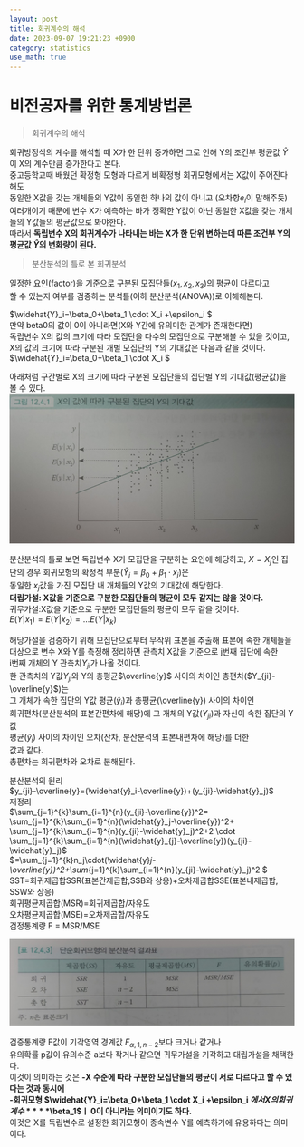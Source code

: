 ```yaml
---
layout: post
title: 회귀계수의 해석  
date: 2023-09-07 19:21:23 +0900
category: statistics 
use_math: true
---
```

# 비전공자를 위한 통계방법론    
> 회귀계수의 해석    

회귀방정식의 계수를 해석할 때 X가 한 단위 증가하면 그로 인해 Y의 조건부 평균값 $\widehat{Y}$이 X의 계수만큼 증가한다고 본다.  
중고등학교때 배웠던 확정형 모형과 다르게 비확정형 회귀모형에서는 X값이 주어진다해도  
동일한 X값을 갖는 개체들의 Y값이 동일한 하나의 값이 아니고 (오차항$e_i$이 말해주듯)  
여러개이기 때문에 변수 X가 예측하는 바가 정확한 Y값이 아닌 동일한 X값을 갖는 개체들의 Y값들의 평균값으로 봐야한다.    
따라서 **독립변수 X의 회귀계수가 나타내는 바는 X가 한 단위 변하는데 따른 조건부 Y의**  
**평균값 $\widehat{Y}$의 변화량이 된다.**  
  
> 분산분석의 틀로 본 회귀분석  

일정한 요인(factor)을 기준으로 구분된 모집단들($x_1, x_2, x_3$)의 평균이 다르다고  
할 수 있는지 여부를 검증하는 분석틀(이하 분산분석(ANOVA))로 이해해본다.  
  
$\widehat{Y}_i=\beta_0+\beta_1 \cdot X_i +\epsilon_i $  
만약 beta0의 값이 0이 아니라면(X와 Y간에 유의미한 관계가 존재한다면)  
독립변수 X의 값의 크기에 따라 모집단을 다수의 모집단으로 구분해볼 수 있을 것이고,  
X의 값의 크기에 따라 구분된 개별 모집단의 Y의 기대값은 다음과 같을 것이다.  
$\widehat{Y}_i=\beta_0+\beta_1 \cdot X_i $  
  
아래처럼 구간별로 X의 크기에 따라 구분된 모집단들의 집단별 Y의 기대값(평균값)을  
볼 수 있다.  
![이미지1](https://github.com/shina1221/shina1221.github.io/blob/main/_posts/%EB%8F%84%EC%84%9C/%EB%B9%84%EC%A0%84%EA%B3%B5%EC%9E%90%EB%A5%BC%20%EC%9C%84%ED%95%9C%20%ED%86%B5%EA%B3%84%EB%B0%A9%EB%B2%95%EB%A1%A0/img/x%EC%9D%98%20%EA%B0%92%EC%97%90%20%EB%94%B0%EB%9D%BC%20%EA%B5%AC%EB%B6%84%EB%90%9C%20%EC%A7%91%EB%8B%A8%EC%9D%98%20y%EC%9D%98%20%EA%B8%B0%EB%8C%80%EA%B0%92.jpg)  
  
분산분석의 틀로 보면 독립변수 X가 모집단을 구분하는 요인에 해당하고, $X=X_j$인 집단의 경우 회귀모형의 확정적 부분($\widehat{Y}_j = \beta_0 +\beta_1 \cdot x_j$)은  
동일한 $x_j$값을 가진 모집단 내 개체들의 Y값의 기대값에 해당한다.  
**대립가설: X값을 기준으로 구분한 모집단들의 평균이 모두 같지는 않을 것이다.**  
귀무가설:X값을 기준으로 구분한 모집단들의 평균이 모두 같을 것이다.  
$E(Y|x_1)= E(Y|x_2)=... E(Y|x_k)$  
  
해당가설을 검증하기 위해 모집단으로부터 무작위 표본을 추출해 표본에 속한 개체들을  
대상으로 변수 X와 Y를 측정해 정리하면 관측치 X값을 기준으로 j번째 집단에 속한  
i번째 개체의 Y 관측치$Y_{ji}$가 나올 것이다.  
한 관측치의 Y값$Y_{ji}$와 Y의 총평균$\overline{y}$ 사이의 차이인 총편차($Y_{ji}-\overline{y}$)는  
그 개체가 속한 집단의 Y값 평균($\widehat{y}_i$)과 총평균(\overline{y}) 사이의 차이인  
회귀편차(분산분석의 표본간편차에 해당)에 그 개체의 Y값($Y_{ji}$)과 자신이 속한 집단의 Y값  
평균($\widehat{y}_i$) 사이의 차이인 오차(잔차, 분산분석의 표본내편차에 해당)를 더한  
값과 같다.  
총편차는 회귀편차와 오차로 분해된다.  
  
분산분석의 원리  
$y_{ji}-\overline{y}=(\widehat{y}_i-\overline{y})+(y_{ji}-\widehat{y}_j)$   
재정리  
$\sum_{j=1}^{k}\sum_{i=1}^{n}(y_{ji}-\overline{y})^2=
\sum_{j=1}^{k}\sum_{i=1}^{n}(\widehat{y}_j-\overline{y})^2+
\sum_{j=1}^{k}\sum_{i=1}^{n}(y_{ji}-\widehat{y}_j)^2+2 \cdot \sum_{j=1}^{k}\sum_{i=1}^{n}(\widehat{y}_{j}-\overline{y})(y_{ji}-\widehat{y}_j)$    
$=\sum_{j=1}^{k}n_j\cdot(\widehat{y}_j-\overline{y})^2+\sum_{j=1}^{k}\sum_{i=1}^{n}(y_{ji}-\widehat{y}_j)^2 $  
SST=회귀제곱합SSR(표본간제곱합,SSB와 상응)+오차제곱합SSE(표본내제곱합, SSW와 상응)  
회귀평균제곱합(MSR)=회귀제곱합/자유도  
오차평균제곱합(MSE)=오차제곱합/자유도  
검정통계량 F = MSR/MSE  

![단순회귀모형의 분산분석 결과표](https://github.com/shina1221/shina1221.github.io/blob/main/_posts/%EB%8F%84%EC%84%9C/%EB%B9%84%EC%A0%84%EA%B3%B5%EC%9E%90%EB%A5%BC%20%EC%9C%84%ED%95%9C%20%ED%86%B5%EA%B3%84%EB%B0%A9%EB%B2%95%EB%A1%A0/img/%EB%8B%A8%EC%88%9C%ED%9A%8C%EA%B7%80%EB%AA%A8%ED%98%95%EC%9D%98%20%EB%B6%84%EC%82%B0%EB%B6%84%EC%84%9D%20%EA%B2%B0%EA%B3%BC%ED%91%9C.jpg)  
  
검증통계량 F값이 기각영역 경계값 $F_{\alpha,1,n-2}$보다 크거나 같거나  
유의확률 p값이 유의수준 a보다 작거나 같으면 귀무가설을 기각하고 대립가설을 채택한다.  
이것이 의미하는 것은 
**-X 수준에 따라 구분한 모집단들의 평균이 서로 다르다고 할 수 있다는 것과 동시에**  
**-회귀모형 $\widehat{Y}_i=\beta_0+\beta_1 \cdot X_i +\epsilon_i $에서 X의 회귀계수**  
**$\beta_1$ㅣ 0이 아니라는 의미이기도 하다.**  
이것은 X를 독립변수로 설정한 회귀모형이 종속변수 Y를 예측하기에 유용하다는 의미이다.  


